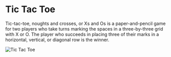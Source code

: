 # Tic Tac Toe
<p>Tic-tac-toe, noughts and crosses, or Xs and Os is a paper-and-pencil game for two players who take turns marking the spaces in a three-by-three grid with X or O. The player who succeeds in placing three of their marks in a horizontal, vertical, or diagonal row is the winner. </p>
<img src="[pic_trulli.jpg](https://www.google.com/imgres?q=tic%20tac%20toe&imgurl=https%3A%2F%2Fstatic-00.iconduck.com%2Fassets.00%2Ftic-tac-toe-icon-1024x1024-bmwf454z.png&imgrefurl=https%3A%2F%2Ficonduck.com%2Ficons%2F24485%2Ftic-tac-toe&docid=DCufzhlxGF-TyM&tbnid=bl3c2QtFOmmCqM&vet=12ahUKEwi48vXM1NuGAxX9d2wGHWKDCHAQM3oECHwQAA..i&w=1024&h=1024&hcb=2&ved=2ahUKEwi48vXM1NuGAxX9d2wGHWKDCHAQM3oECHwQAA)" alt="Tic Tac Toe">
